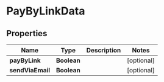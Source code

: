

# PayByLinkData


## Properties

| Name | Type | Description | Notes |
|------------ | ------------- | ------------- | -------------|
|**payByLink** | **Boolean** |  |  [optional] |
|**sendViaEmail** | **Boolean** |  |  [optional] |




